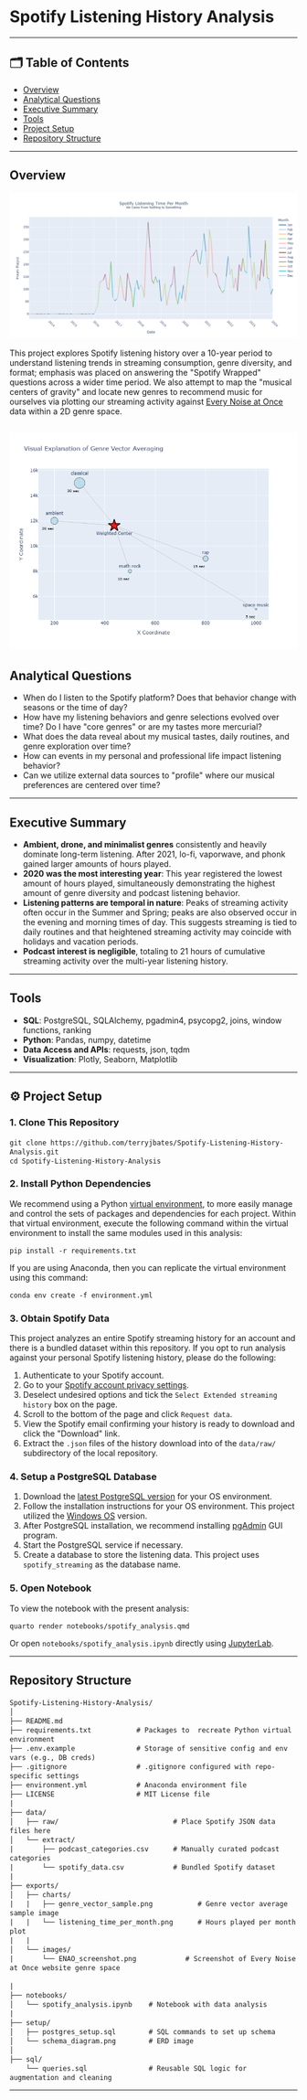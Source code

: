 # Spotify Listening History Analysis

---

## 🗂️ Table of Contents

- [Overview](#-overview)
- [Analytical Questions](#-analytical-questions)
- [Executive Summary](#-executive-summary)
- [Tools](#-tools)
- [Project Setup](#-project-setup)
- [Repository Structure](#-repository-structure)


---

## Overview

![Listening Time Per Month Plot](./exports/charts/listening_time_per_month.png)

This project explores Spotify listening history over a 10-year period to understand listening trends in streaming consumption, genre diversity, and format; emphasis was placed on answering the "Spotify Wrapped" questions across a wider time period. We also attempt to map the "musical centers of gravity" and locate new genres to recommend music for ourselves via plotting our streaming activity against [Every Noise at Once](https://everynoise.com) data within a 2D genre space.

![Genre Vector Sample Plot](./exports/charts/genre_vector_sample.png)
---

## Analytical Questions

- When do I listen to the Spotify platform? Does that behavior change with seasons or the time of day?
- How have my listening behaviors and genre selections evolved over time? Do I have "core genres" or are my tastes more mercurial?
- What does the data reveal about my musical tastes, daily routines, and genre exploration over time?
- How can events in my personal and professional life impact listening behavior?
- Can we utilize external data sources to "profile" where our musical preferences are centered over time?

---

## Executive Summary

- **Ambient, drone, and minimalist genres** consistently and heavily dominate long-term listening. After 2021, lo-fi, vaporwave, and phonk gained larger amounts of hours played.
- **2020 was the most interesting year**: This year registered the lowest amount of hours played, simultaneously demonstrating the highest amount of genre diversity and podcast listening behavior.
- **Listening patterns are temporal in nature**: Peaks of streaming activity often occur in the Summer and Spring; peaks are also observed occur in the evening and morning times of day. This suggests streaming is tied to daily routines and that heightened streaming activity may coincide with holidays and vacation periods.
- **Podcast interest is negligible**, totaling to 21 hours of cumulative streaming activity over the multi-year listening history. 

---

## Tools

- **SQL**: PostgreSQL, SQLAlchemy, pgadmin4, psycopg2, joins, window functions, ranking
- **Python**: Pandas, numpy, datetime
- **Data Access and APIs**: requests, json, tqdm
- **Visualization**: Plotly, Seaborn, Matplotlib

---

## ⚙️ Project Setup

### 1. Clone This Repository
```
git clone https://github.com/terryjbates/Spotify-Listening-History-Analysis.git
cd Spotify-Listening-History-Analysis
```

### 2. Install Python Dependencies
We recommend using a Python [virtual environment](https://docs.python.org/3/library/venv.html), to more easily manage and control the sets of packages and dependencies for each project. Within that virtual environment, execute the following command within the virtual environment to install the same modules used in this analysis:
```
pip install -r requirements.txt
```
If you are using Anaconda, then you can replicate the virtual environment using this command:
```
conda env create -f environment.yml 
```


### 3. Obtain Spotify Data
This project analyzes an entire Spotify streaming history for an account and there is a bundled dataset within this repository. If you opt to run analysis against your personal Spotify listening history, please do the following:

1. Authenticate to your Spotify account. 
2. Go to your [Spotify account privacy settings](https://www.spotify.com/us/account/privacy/).
3. Deselect undesired options and tick the `Select Extended streaming history` box on the page.
4. Scroll to the bottom of the page and click `Request data`.
5. View the Spotify email confirming your history is ready to download and click the "Download" link.
6. Extract the `.json` files of the history download into of the `data/raw/` subdirectory of the local repository.

###  4. Setup a PostgreSQL Database
1. Download the [latest PostgreSQL version](https://www.postgresql.org/download/) for your OS environment.
2. Follow the installation instructions for your OS environment. This project utilized the [Windows OS](https://www.w3schools.com/postgresql/postgresql_install.php) version.
3. After PostgreSQL installation, we recommend installing [pgAdmin](https://www.w3schools.com/postgresql/postgresql_install.php) GUI program.
4. Start the PostgreSQL service if necessary.
5. Create a database to store the listening data. This project uses `spotify_streaming` as the database name.

### 5. Open Notebook

To view the notebook with the present analysis:
```
quarto render notebooks/spotify_analysis.qmd
```

Or open  `notebooks/spotify_analysis.ipynb` directly using [JupyterLab](https://jupyterlab.readthedocs.io/en/latest/).

---

## Repository Structure
```
Spotify-Listening-History-Analysis/
│
├── README.md
├── requirements.txt           # Packages to  recreate Python virtual environment
├── .env.example               # Storage of sensitive config and env vars (e.g., DB creds)
├── .gitignore                 # .gitignore configured with repo-specific settings
├── environment.yml            # Anaconda environment file
├── LICENSE                    # MIT License file 
|
├── data/
│   ├── raw/                            # Place Spotify JSON data files here
│   └── extract/
|       ├── podcast_categories.csv      # Manually curated podcast categories
|       └── spotify_data.csv            # Bundled Spotify dataset
|
├── exports/
│   ├── charts/                            
|   |   ├── genre_vector_sample.png           # Genre vector average sample image
|   |   └── listening_time_per_month.png      # Hours played per month plot
|   |
│   └── images/                            
|       └── ENAO_screenshot.png            # Screenshot of Every Noise at Once website genre space

|
├── notebooks/
│   └── spotify_analysis.ipynb    # Notebook with data analysis 
|
├── setup/
│   ├── postgres_setup.sql        # SQL commands to set up schema
│   └── schema_diagram.png        # ERD image 
│
├── sql/
    └── queries.sql               # Reusable SQL logic for augmentation and cleaning
```
---
